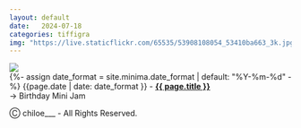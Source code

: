 ```yaml
---
layout: default
date:   2024-07-18  
categories: tiffigra
img: "https://live.staticflickr.com/65535/53908108054_53410ba663_3k.jpg"
---
```


<picture>
    <source srcset="{{page.img}}" media="(min-width: 800px)">
    <img src="{{page.img}}" />
</picture>

<br>
{%- assign date_format = site.minima.date_format | default: "%Y-%m-%d" -%} 
<span class="post-meta">{{page.date | date: date_format }} - </span><a style="font-weight: 700;" href="https://www.instagram.com/chiloe____/">{{ page.title }}</a><br>
<span class="post-meta">
→ Birthday Mini Jam <br>
</span>

<span class="post-meta" onclick="window.location='https://www.instagram.com/chiloe____/'">Ⓒ chiloe___ - All Rights Reserved.</span>